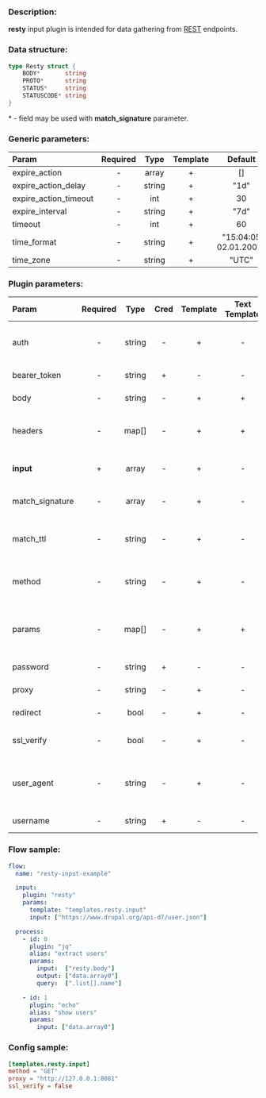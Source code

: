 ### Description:

**resty** input plugin is intended for data gathering from [REST](https://en.wikipedia.org/wiki/Representational_state_transfer) endpoints.

### Data structure:

```go
type Resty struct {
	BODY*       string
	PROTO*      string
	STATUS*     string
	STATUSCODE* string
}
```

&ast; - field may be used with **match_signature** parameter.

### Generic parameters:

| Param                   | Required   | Type     | Template   | Default                 |
| :---------------------- | :--------: | :------: | :--------: | :---------------------: |
| expire_action           | -          | array    | +          | []                      |
| expire_action_delay     | -          | string   | +          | "1d"                    |
| expire_action_timeout   | -          | int      | +          | 30                      |
| expire_interval         | -          | string   | +          | "7d"                    |
| timeout                 | -          | int      | +          | 60                      |
| time_format             | -          | string   | +          | "15:04:05 02.01.2006"   |
| time_zone               | -          | string   | +          | "UTC"                   |


### Plugin parameters:

| Param           | Required   | Type     | Cred  | Template   | Text Template | Default             | Example                          | Description                                |
| :-----------    | :--------: | :------: | :---: | :--------: | :-----------: | :-----------------: | :------------------------------: | :-----------------------------------       |
| auth            | -          | string   | -     | +          | -             | ""                  | "basic"                          | Auth method (basic, bearer).               |
| bearer_token    | -          | string   | +     | -          | -             | ""                  | "qwerty"                         | Bearer token.                              |
| body            | -          | string   | -     | +          | +             | ""                  | "{"foo": "bar"}"                 | Request body.                              |
| headers         | -          | map[]    | -     | +          | +             | map[]               | see example                      | Dynamic list of request headers.           |
| **input**       | +          | array    | -     | +          | -             | "[]"                | ["https://freegeoip.app/json/"]  | List of REST endpoints.                    |
| match_signature | -          | array    | -     | +          | -             | "[]"                | ["source", "time"]               | Match new articles by signature.           |
| match_ttl       | -          | string   | -     | +          | -             | "1d"                | "24h"                            | TTL (Time To Live) for matched signatures. |
| method          | -          | string   | -     | +          | -             | "GET"               | "POST"                           | Request method (GET, POST).                |
| params          | -          | map[]    | -     | +          | +             | map[]               | see example                      | Dynamic list of request query parameters.  |
| password        | -          | string   | +     | -          | -             | ""                  | ""                               | Basic auth password.                       |
| proxy           | -          | string   | -     | +          | -             | ""                  | "http://127.0.0.1:8080"          | Proxy settings.                            |
| redirect        | -          | bool     | -     | +          | -             | true                | false                            | Follow redirects.                          |
| ssl_verify      | -          | bool     | -     | +          | -             | true                | false                            | Verify server certificate.                 |
| user_agent      | -          | string   | -     | +          | -             | "gosquito v3.0.2"   | "webchela 1.0"                   | Custom User-Agent for feed access.         |
| username        | -          | string   | +     | -          | -             | ""                  | ""                               | Basic auth username.                       |


### Flow sample:

```yaml
flow:
  name: "resty-input-example"

  input:
    plugin: "resty"
    params:
      template: "templates.resty.input"
      input: ["https://www.drupal.org/api-d7/user.json"]

  process:
    - id: 0
      plugin: "jq"
      alias: "extract users"
      params:
        input:  ["resty.body"]
        output: ["data.array0"]
        query:  [".list[].name"]

    - id: 1
      plugin: "echo"
      alias: "show users"
      params:
        input: ["data.array0"]

```

### Config sample:

```toml
[templates.resty.input]
method = "GET"
proxy = "http://127.0.0.1:8081"
ssl_verify = false
```



